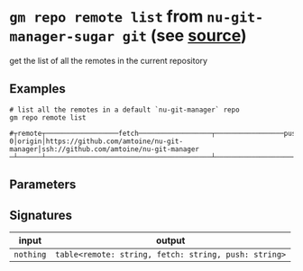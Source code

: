 # `gm repo remote list` from `nu-git-manager-sugar git` (see [source](https://github.com/amtoine/nu-git-manager/blob/main/pkgs/nu-git-manager-sugar/nu-git-manager-sugar/git/mod.nu#L173))
get the list of all the remotes in the current repository

## Examples
```nushell
# list all the remotes in a default `nu-git-manager` repo
gm repo remote list
```
```
#┬remote┬──────────────────fetch──────────────────┬─────────────────push──────────────────
0│origin│https://github.com/amtoine/nu-git-manager│ssh://github.com/amtoine/nu-git-manager
─┴──────┴─────────────────────────────────────────┴───────────────────────────────────────
```

## Parameters


## Signatures
| input     | output                                               |
| --------- | ---------------------------------------------------- |
| `nothing` | `table<remote: string, fetch: string, push: string>` |

